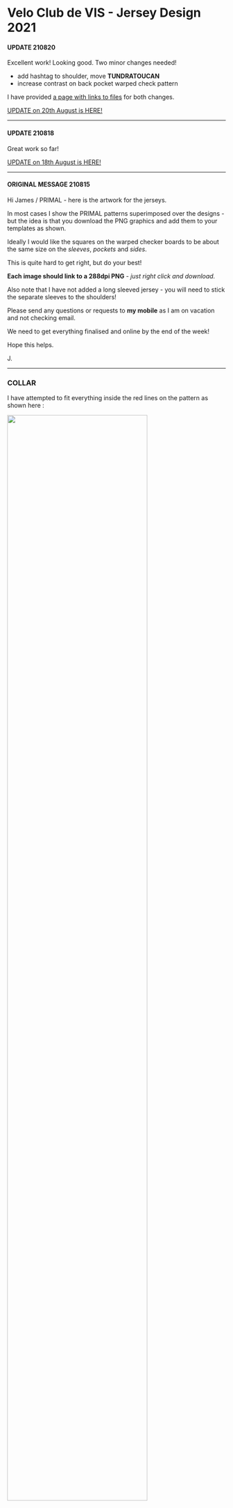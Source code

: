 # Velo Club de VIS - Jersey Design 2021

<!---
![alt text](https://github.com/adam-p/markdown-here/raw/master/src/common/images/icon48.png "Logo Title Text 1")
 --->

 #### UPDATE 210820

Excellent work! Looking good.
Two minor changes needed!

 * add hashtag to shoulder, move **TUNDRATOUCAN**
 * increase contrast on back pocket warped check pattern

I have provided [a page with links to files](update2.md) for both changes.

[UPDATE on 20th August is HERE!](update2.md)

 ---

#### UPDATE 210818

Great work so far!

[UPDATE on 18th August is HERE!](update.md)

---

#### ORIGINAL MESSAGE 210815

Hi James / PRIMAL - here is the artwork for the jerseys.

In most cases I show the PRIMAL patterns superimposed over the designs - but the idea is that you download the PNG graphics and add them to your templates as shown.

Ideally I would like the squares on the warped checker boards to be about the same size on the _sleeves_, _pockets_ and _sides_.

This is quite hard to get right, but do your best!

**Each image should link to a 288dpi PNG** - _just right click and download._

Also note that I have not added a long sleeved jersey - you will need to stick the separate sleeves to the shoulders!

Please send any questions or requests to **my mobile** as I am on vacation and not checking email.

We need to get everything finalised and online by the end of the week!

Hope this helps.

J.

---

### COLLAR

I have attempted to fit everything inside the red lines on the pattern as shown here :

<img width="80%" src="PRIMALdesigns/visLogo.2021.COLLAR.PRIMAL.png"/>

I'd line the fold to go along the dotted line and between the two pieces of text, so that the text is in the middle of the collar on both sides (inside and outside, so not near to the fold at the top or the join with the jersey at the bottom - _central!_).

Here is the file - right click to download (probably)

<img width="80%" src="PRIMALdesigns/visLogo.2021.COLLAR.v1.png"/>

[visLogo.2021.COLLAR.v1.png](PRIMALdesigns/visLogo.2021.COLLAR.v1.png)

### SIDE PANELS

#### Left!

So this is the _cyclists'_ left!
So when in tuck the words will be readable.

Feel free to lose some of the stuff at the edges, but get the squares and logo to show in the red zone on the pattern (we need these to be seen on all jerseys of all sizes).

<img width="80%" src="PRIMALdesigns/visLogo.2021.SIDE.LEFT.v1.png"/>

[visLogo.2021.SIDE.LEFT.v1.png](PRIMALdesigns/visLogo.2021.SIDE.LEFT.v1.png)


#### Right!

So this is the _cyclists'_ right!
So when in tuck the words will be readable.

Feel free to lose some of the stuff at the edges, but get the squares and logo to show in the red zone on the pattern (we need these to be seen on all jerseys of all sizes).

<img width="80%" src="PRIMALdesigns/visLogo.2021.SIDE.RIGHT.v1.png"/>

[visLogo.2021.SIDE.RIGHT.v1.png](PRIMALdesigns/visLogo.2021.SIDE.RIGHT.v1.png)

### SLEEVES

I want the designs on each sleeve to be the opposite one to the one on the side!

Feel free to lose some of the stuff at the edges, but get the squares and logo to show in the red zone on the pattern and on one side of the sleeve.

Ideally I would like the logo and squares of text to be below the elbow. I worry that my designs have the text too big, so I have also added separate backgrounds and text that you can add together.

**IMPORTANT** - I used 80% opacity so that you can see the warped grid through the text blocks. Please do the same!

I don't have a template for sleeves and so am guessing on sizes and dimensions here!

The designs are really for separate sleeves, but I hope you can make long sleeved jerseys by just adding these designs to the shoulder patterns!

#### Left!

This is the _cyclist's_ left sleeve.
Lettering should be on the forearm.

<img width="80%" src="PRIMALdesigns/visLogo.2021.SLEEVE.LEFT.v1.png"/>

[visLogo.2021.SLEEVE.LEFT.v1.png](PRIMALdesigns/visLogo.2021.SLEEVE.LEFT.v1.png)

##### Separate Background

<img width="80%" src="PRIMALdesigns/visLogo.2021.SLEEVE.LEFT.nologo.png"/>

[visLogo.2021.SLEEVE.LEFT.nologo.png](PRIMALdesigns/visLogo.2021.SLEEVE.LEFT.nologo.png)

##### Separate Logo Lettering

This may need to be added to the above background to make it small enough to fit below the elbow.

<img width="80%" src="PRIMALdesigns/visLogo.2021.SLEEVE.LEFT.logo.png"/>

[visLogo.2021.SLEEVE.LEFT.logo.png](PRIMALdesigns/visLogo.2021.SLEEVE.LEFT.logo.png)

#### Right!

This is the _cyclist's_ right sleeve.
Lettering should be on the forearm.

<img width="80%" src="PRIMALdesigns/visLogo.2021.SLEEVE.RIGHT.v1.png"/>

[visLogo.2021.SLEEVE.RIGHT.v1.png](PRIMALdesigns/visLogo.2021.SLEEVE.RIGHT.v1.png)

##### Separate Background

<img width="80%" src="PRIMALdesigns/visLogo.2021.SLEEVE.RIGHT.nologo.png"/>

[visLogo.2021.SLEEVE.RIGHT.nologo.png](PRIMALdesigns/visLogo.2021.SLEEVE.RIGHT.nologo.png)

##### Separate Logo Lettering

This may need to be added to the above background to make it small enough to fit below the elbow.

<img width="80%" src="PRIMALdesigns/visLogo.2021.SLEEVE.RIGHT.logo.png"/>

[visLogo.2021.SLEEVE.RIGHT.logo.png](PRIMALdesigns/visLogo.2021.SLEEVE.RIGHT.logo.png)

### SHOULDERS

I think these are both the same.

<img width="80%" src="PRIMALdesigns/vis2021.shoulder.VIS.png"/>

[vis2021.shoulder.VIS.png](PRIMALdesigns/vis2021.shoulder.VIS.png)

Can you align the graphic so that it looks like this - with the logo / word central and _just above the stitching of the cuff_?

Here is the right sleeve with the background removed to show how things should be lined up.

<img width="80%" src="PRIMALdesigns/vis2021.shoulder.PRIMAL.png"/>


### BACK

The back looks like this!

<img width="80%" src="PRIMALdesigns/vis2021.back.VIS.png"/>

[vis2021.back.VIS.png ](PRIMALdesigns/vis2021.back.VIS.png)

It should be mostly within the red lines on the pattern, but **BIG** like this:

<img width="80%" src="PRIMALdesigns/vis2021.back.PRIMAL.png"/>

And then,  I also want the pockets to have a different design on them. In fact I want this design to go just above the pockets, as shown here with this slightly transparent version to show positioning.

<img width="80%" src="PRIMALdesigns/visLogo.2021.POCKETS.PRIMAL.v1.png"/>

I hope that each square can go on a different pocket and the stitching will go between the squares.

Here's the pocket / above pocket artwork:

<img width="80%" src="PRIMALdesigns/visLogo.2021.POCKETS.VIS.png"/>

[visLogo.2021.POCKETS.VIS.png](PRIMALdesigns/visLogo.2021.POCKETS.VIS.png)

_I can send vector art for this bit if this would make things easier_.

The final thing should be positioned like this.
<br/>Notice that the grid starts exactly half way through a line of big circles!<br/>_That's important!_

<img width="80%" src="PRIMALdesigns/visLogo.2021.BACK.PRIMAL.png"/>

Here's a full mock up in case this is easier to fit:

<img width="80%" src="PRIMALdesigns/visLogo.2021.BACK.VIS.png"/>

[visLogo.2021.BACK.VIS.png](PRIMALdesigns/visLogo.2021.BACK.VIS.png)

### FRONT

OK - here's the front!

<img width="80%" src="PRIMALdesigns/visLogo.2021.FRONT.VIS.png"/>

[visLogo.2021.FRONT.VIS.png](PRIMALdesigns/visLogo.2021.FRONT.VIS.png)

And here's how it should fit with your template.

<img width="80%" src="PRIMALdesigns/visLogo.2021.FRONT.PRIMAL.png"/>

The **V** of Velo and the **21** need to be just about within the red lines on the pattern as these must be on all the jerseys.

---

Jason **DYKES**
<br/>15/08/21

